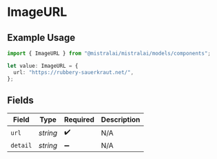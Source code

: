 # ImageURL

## Example Usage

```typescript
import { ImageURL } from "@mistralai/mistralai/models/components";

let value: ImageURL = {
  url: "https://rubbery-sauerkraut.net/",
};
```

## Fields

| Field              | Type               | Required           | Description        |
| ------------------ | ------------------ | ------------------ | ------------------ |
| `url`              | *string*           | :heavy_check_mark: | N/A                |
| `detail`           | *string*           | :heavy_minus_sign: | N/A                |